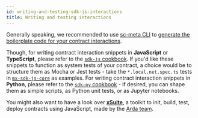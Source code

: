 ```yaml
---
id: writing-and-testing-sdk-js-interactions
title: Writing and testing interactions
---
```


[comment]: # (mx-exclude-file)

Generally speaking, we recommended to use [sc-meta CLI](/developers/meta/sc-meta-cli) to [generate the boilerplate code for your contract interactions](/developers/meta/sc-meta-cli/#calling-snippets).

Though, for writing contract interaction snippets in **JavaScript** or **TypeScript**, please refer to the [`sdk-js` cookbook](/sdk-and-tools/sdk-js/sdk-js-cookbook). If you'd like these snippets to function as system tests of your contract, a choice would be to structure them as Mocha or Jest tests - take the `*.local.net.spec.ts` tests in [`mx-sdk-js-core`](https://github.com/multiversx/mx-sdk-js-core) as examples. For writing contract interaction snippets in **Python**, please refer to the [`sdk-py` cookbook](/sdk-and-tools/sdk-py/sdk-py-cookbook) - if desired, you can shape them as simple scripts, as Python unit tests, or as Jupyter notebooks.

You might also want to have a look over [**xSuite**](https://xsuite.dev), a toolkit to init, build, test, deploy contracts using JavaScript, made by the [Arda team](https://arda.run).
